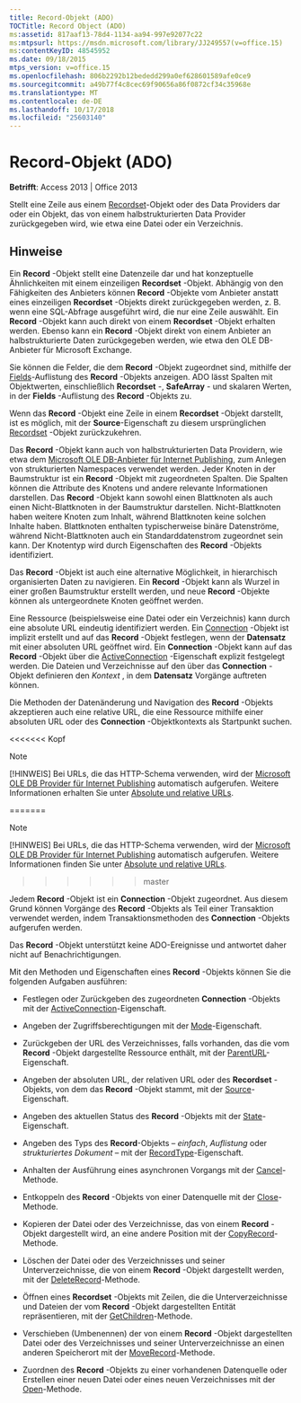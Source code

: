 ```yaml
---
title: Record-Objekt (ADO)
TOCTitle: Record Object (ADO)
ms:assetid: 817aaf13-78d4-1134-aa94-997e92077c22
ms:mtpsurl: https://msdn.microsoft.com/library/JJ249557(v=office.15)
ms:contentKeyID: 48545952
ms.date: 09/18/2015
mtps_version: v=office.15
ms.openlocfilehash: 806b2292b12bededd299a0ef628601589afe0ce9
ms.sourcegitcommit: a49b77f4c8cec69f90656a86f0872cf34c35968e
ms.translationtype: MT
ms.contentlocale: de-DE
ms.lasthandoff: 10/17/2018
ms.locfileid: "25603140"
---
```

# <a name="record-object-ado"></a>Record-Objekt (ADO)


**Betrifft**: Access 2013 | Office 2013

Stellt eine Zeile aus einem [Recordset](recordset-object-ado.md)-Objekt oder des Data Providers dar oder ein Objekt, das von einem halbstrukturierten Data Provider zurückgegeben wird, wie etwa eine Datei oder ein Verzeichnis.

## <a name="remarks"></a>Hinweise

Ein **Record** -Objekt stellt eine Datenzeile dar und hat konzeptuelle Ähnlichkeiten mit einem einzeiligen **Recordset** -Objekt. Abhängig von den Fähigkeiten des Anbieters können **Record** -Objekte vom Anbieter anstatt eines einzeiligen **Recordset** -Objekts direkt zurückgegeben werden, z. B. wenn eine SQL-Abfrage ausgeführt wird, die nur eine Zeile auswählt. Ein **Record** -Objekt kann auch direkt von einem **Recordset** -Objekt erhalten werden. Ebenso kann ein **Record** -Objekt direkt von einem Anbieter an halbstrukturierte Daten zurückgegeben werden, wie etwa den OLE DB-Anbieter für Microsoft Exchange.

Sie können die Felder, die dem **Record** -Objekt zugeordnet sind, mithilfe der [Fields](fields-collection-ado.md)-Auflistung des **Record** -Objekts anzeigen. ADO lässt Spalten mit Objektwerten, einschließlich **Recordset** -, **SafeArray** - und skalaren Werten, in der **Fields** -Auflistung des **Record** -Objekts zu.

Wenn das **Record** -Objekt eine Zeile in einem **Recordset** -Objekt darstellt, ist es möglich, mit der **Source**-Eigenschaft zu diesem ursprünglichen [Recordset](source-property-ado-record.md) -Objekt zurückzukehren.

Das **Record** -Objekt kann auch von halbstrukturierten Data Providern, wie etwa dem [Microsoft OLE DB-Anbieter für Internet Publishing](microsoft-ole-db-provider-for-internet-publishing.md), zum Anlegen von strukturierten Namespaces verwendet werden. Jeder Knoten in der Baumstruktur ist ein **Record** -Objekt mit zugeordneten Spalten. Die Spalten können die Attribute des Knotens und andere relevante Informationen darstellen. Das **Record** -Objekt kann sowohl einen Blattknoten als auch einen Nicht-Blattknoten in der Baumstruktur darstellen. Nicht-Blattknoten haben weitere Knoten zum Inhalt, während Blattknoten keine solchen Inhalte haben. Blattknoten enthalten typischerweise binäre Datenströme, während Nicht-Blattknoten auch ein Standarddatenstrom zugeordnet sein kann. Der Knotentyp wird durch Eigenschaften des **Record** -Objekts identifiziert.

Das **Record** -Objekt ist auch eine alternative Möglichkeit, in hierarchisch organisierten Daten zu navigieren. Ein **Record** -Objekt kann als Wurzel in einer großen Baumstruktur erstellt werden, und neue **Record** -Objekte können als untergeordnete Knoten geöffnet werden.

Eine Ressource (beispielsweise eine Datei oder ein Verzeichnis) kann durch eine absolute URL eindeutig identifiziert werden. Ein [Connection](connection-object-ado.md) -Objekt ist implizit erstellt und auf das **Record** -Objekt festlegen, wenn der **Datensatz** mit einer absoluten URL geöffnet wird. Ein **Connection** -Objekt kann auf das **Record** -Objekt über die [ActiveConnection](activeconnection-property-ado.md) -Eigenschaft explizit festgelegt werden. Die Dateien und Verzeichnisse auf den über das **Connection** -Objekt definieren den *Kontext* , in dem **Datensatz** Vorgänge auftreten können.

Die Methoden der Datenänderung und Navigation des **Record** -Objekts akzeptieren auch eine relative URL, die eine Ressource mithilfe einer absoluten URL oder des **Connection** -Objektkontexts als Startpunkt suchen.

<<<<<<< Kopf

> [!NOTE]
> <P>[!HINWEIS] Bei URLs, die das HTTP-Schema verwenden, wird der <A href="microsoft-ole-db-provider-for-internet-publishing.md">Microsoft OLE DB Provider für Internet Publishing</A> automatisch aufgerufen. Weitere Informationen erhalten Sie unter <A href="absolute-and-relative-urls.md">Absolute und relative URLs</A>.</P>
=======
> [!NOTE]
> [!HINWEIS] Bei URLs, die das HTTP-Schema verwenden, wird der [Microsoft OLE DB Provider für Internet Publishing](microsoft-ole-db-provider-for-internet-publishing.md) automatisch aufgerufen. Weitere Informationen finden Sie unter [Absolute und relative URLs](absolute-and-relative-urls.md).
>>>>>>> master



Jedem **Record** -Objekt ist ein **Connection** -Objekt zugeordnet. Aus diesem Grund können Vorgänge des **Record** -Objekts als Teil einer Transaktion verwendet werden, indem Transaktionsmethoden des **Connection** -Objekts aufgerufen werden.

Das **Record** -Objekt unterstützt keine ADO-Ereignisse und antwortet daher nicht auf Benachrichtigungen.

Mit den Methoden und Eigenschaften eines **Record** -Objekts können Sie die folgenden Aufgaben ausführen:

  - Festlegen oder Zurückgeben des zugeordneten **Connection** -Objekts mit der [ActiveConnection](activeconnection-property-ado.md)-Eigenschaft.

  - Angeben der Zugriffsberechtigungen mit der [Mode](mode-property-ado.md)-Eigenschaft.

  - Zurückgeben der URL des Verzeichnisses, falls vorhanden, das die vom **Record** -Objekt dargestellte Ressource enthält, mit der [ParentURL](parenturl-property-ado.md)-Eigenschaft.

  - Angeben der absoluten URL, der relativen URL oder des **Recordset** -Objekts, von dem das **Record** -Objekt stammt, mit der [Source](source-property-ado-record.md)-Eigenschaft.

  - Angeben des aktuellen Status des **Record** -Objekts mit der [State](state-property-ado.md)-Eigenschaft.

  - Angeben des Typs des **Record**-Objekts – *einfach*, *Auflistung* oder *strukturiertes Dokument* – mit der [RecordType](recordtype-property-ado.md)-Eigenschaft.

  - Anhalten der Ausführung eines asynchronen Vorgangs mit der [Cancel](cancel-method-ado.md)-Methode.

  - Entkoppeln des **Record** -Objekts von einer Datenquelle mit der [Close](close-method-ado.md)-Methode.

  - Kopieren der Datei oder des Verzeichnisse, das von einem **Record** -Objekt dargestellt wird, an eine andere Position mit der [CopyRecord](copyrecord-method-ado.md)-Methode.

  - Löschen der Datei oder des Verzeichnisses und seiner Unterverzeichnisse, die von einem **Record** -Objekt dargestellt werden, mit der [DeleteRecord](deleterecord-method-ado.md)-Methode.

  - Öffnen eines **Recordset** -Objekts mit Zeilen, die die Unterverzeichnisse und Dateien der vom **Record** -Objekt dargestellten Entität repräsentieren, mit der [GetChildren](getchildren-method-ado.md)-Methode.

  - Verschieben (Umbenennen) der von einem **Record** -Objekt dargestellten Datei oder des Verzeichnisses und seiner Unterverzeichnisse an einen anderen Speicherort mit der [MoveRecord](moverecord-method-ado.md)-Methode.

  - Zuordnen des **Record** -Objekts zu einer vorhandenen Datenquelle oder Erstellen einer neuen Datei oder eines neuen Verzeichnisses mit der [Open](open-method-ado-record.md)-Methode.


